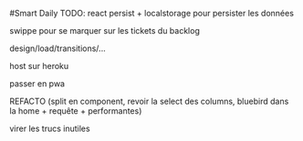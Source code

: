 #Smart Daily
TODO:
react persist + localstorage pour persister les données

swippe pour se marquer sur les tickets du backlog

design/load/transitions/...

host sur heroku

passer en pwa

REFACTO (split en component, revoir la select des columns, bluebird dans la home + requête + performantes)

virer les trucs inutiles
